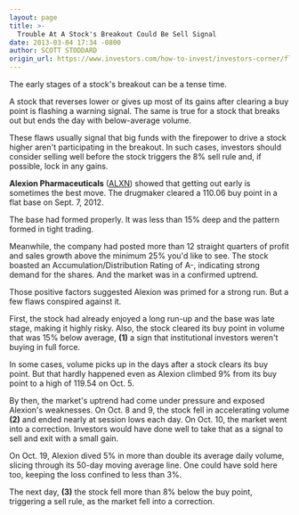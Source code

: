 ```yaml
---
layout: page
title: >-
  Trouble At A Stock's Breakout Could Be Sell Signal
date: 2013-03-04 17:34 -0800
author: SCOTT STODDARD
origin_url: https://www.investors.com/how-to-invest/investors-corner/flawed-breakout-can-doom-a-stock
---
```





The early stages of a stock's breakout can be a tense time.


A stock that reverses lower or gives up most of its gains after clearing a buy point is flashing a warning signal. The same is true for a stock that breaks out but ends the day with below-average volume.


These flaws usually signal that big funds with the firepower to drive a stock higher aren't participating in the breakout. In such cases, investors should consider selling well before the stock triggers the 8% sell rule and, if possible, lock in any gains.


**Alexion Pharmaceuticals** ([ALXN](https://research.investors.com/quote.aspx?symbol=ALXN)) showed that getting out early is sometimes the best move. The drugmaker cleared a 110.06 buy point in a flat base on Sept. 7, 2012.


The base had formed properly. It was less than 15% deep and the pattern formed in tight trading.


Meanwhile, the company had posted more than 12 straight quarters of profit and sales growth above the minimum 25% you'd like to see. The stock boasted an Accumulation/Distribution Rating of A-, indicating strong demand for the shares. And the market was in a confirmed uptrend.


Those positive factors suggested Alexion was primed for a strong run. But a few flaws conspired against it.


First, the stock had already enjoyed a long run-up and the base was late stage, making it highly risky. Also, the stock cleared its buy point in volume that was 15% below average, **(1)** a sign that institutional investors weren't buying in full force.


In some cases, volume picks up in the days after a stock clears its buy point. But that hardly happened even as Alexion climbed 9% from its buy point to a high of 119.54 on Oct. 5.


By then, the market's uptrend had come under pressure and exposed Alexion's weaknesses. On Oct. 8 and 9, the stock fell in accelerating volume **(2)** and ended nearly at session lows each day. On Oct. 10, the market went into a correction. Investors would have done well to take that as a signal to sell and exit with a small gain.


On Oct. 19, Alexion dived 5% in more than double its average daily volume, slicing through its 50-day moving average line. One could have sold here too, keeping the loss confined to less than 3%.


The next day, **(3)** the stock fell more than 8% below the buy point, triggering a sell rule, as the market fell into a correction.





